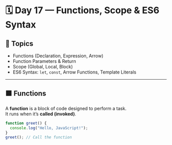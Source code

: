# 🗓️ Day 17 — Functions, Scope & ES6 Syntax

## 📘 Topics
- Functions (Declaration, Expression, Arrow)
- Function Parameters & Return
- Scope (Global, Local, Block)
- ES6 Syntax: `let`, `const`, Arrow Functions, Template Literals

---

## 🟩 Functions

A **function** is a block of code designed to perform a task.  
It runs when it’s **called (invoked)**.

```js
function greet() {
  console.log("Hello, JavaScript!");
}
greet(); // Call the function